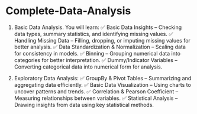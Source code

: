 # Complete-Data-Analysis

1. Basic Data Analysis. You will learn:
✅ Basic Data Insights – Checking data types, summary statistics, and identifying missing values.
✅ Handling Missing Data – Filling, dropping, or imputing missing values for better analysis.
✅ Data Standardization & Normalization – Scaling data for consistency in models.
✅ Binning – Grouping numerical data into categories for better interpretation.
✅ Dummy/Indicator Variables – Converting categorical data into numerical form for analysis.

2. Exploratory Data Analysis:
✅ GroupBy & Pivot Tables – Summarizing and aggregating data efficiently.
✅ Basic Data Visualization – Using charts to uncover patterns and trends.
✅ Correlation & Pearson Coefficient – Measuring relationships between variables.
✅ Statistical Analysis – Drawing insights from data using key statistical methods.
